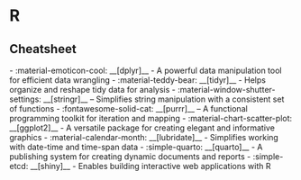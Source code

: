 # R

## Cheatsheet
<div class="grid cards" markdown>
- :material-emoticon-cool: __[dplyr]__ - A powerful data manipulation tool for efficient data wrangling
- :material-teddy-bear: __[tidyr]__ - Helps organize and reshape tidy data for analysis
- :material-window-shutter-settings: __[stringr]__ – Simplifies string manipulation with a consistent set of functions
- :fontawesome-solid-cat: __[purrr]__ – A functional programming toolkit for iteration and mapping
- :material-chart-scatter-plot: __[ggplot2]__ - A versatile package for creating elegant and informative graphics
- :material-calendar-month: __[lubridate]__ - Simplifies working with date-time and time-span data
- :simple-quarto: __[quarto]__ - A publishing system for creating dynamic documents and reports
- :simple-etcd: __[shiny]__ - Enables building interactive web applications with R

  [dplyr]: https://rstudio.github.io/cheatsheets/html/data-transformation.html
  [tidyr]: https://rstudio.github.io/cheatsheets/html/tidyr.html
  [stringr]: https://rstudio.github.io/cheatsheets/html/strings.html
  [purrr]: https://rstudio.github.io/cheatsheets/purrr.pdf
  [ggplot2]: https://rstudio.github.io/cheatsheets/html/data-visualization.html
  [lubridate]: https://rstudio.github.io/cheatsheets/html/lubridate.html
  [quarto]: https://rstudio.github.io/cheatsheets/html/quarto.html
  [shiny]: https://rstudio.github.io/cheatsheets/html/shiny.html

</div>